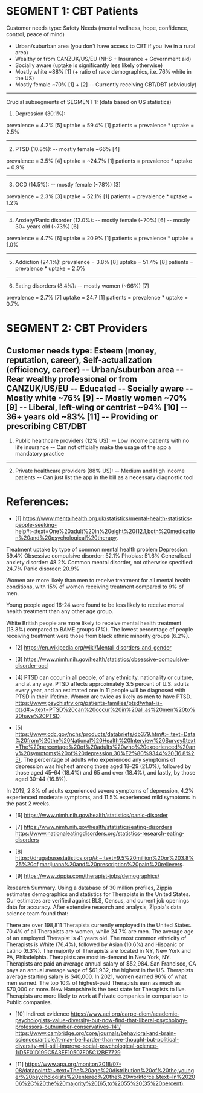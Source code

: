 SEGMENT 1: CBT Patients
======================================================================
Customer needs type: Safety Needs (mental wellness, hope, confidence, control, peace of mind)
* Urban/suburban area (you don't have access to CBT if you live in a rural area)
* Wealthy or from CANZUK/US/EU (NHS + Insurance + Government aid)
* Socially aware (uptake is significantly less likely otherwise)
* Mostly white ~88% [1] (+ ratio of race demographics, i.e. 76% white in the US)
* Mostly female ~70% [1] + [2]
-- Currently receiving CBT/DBT (obviously)
--------------------------------------------------------------------
Crucial subsegments of SEGMENT 1:
(data based on US statistics)

1. Depression (30.1%):

prevalence = 4.2% [5]
uptake = 59.4% [1]
patients = prevalence * uptake = 2.5%

****************

2. PTSD (10.8%):
-- mostly female ~66% [4]

prevalence = 3.5% [4]
uptake = ~24.7% [1]
patients = prevalence * uptake = 0.9%

****************

3. OCD (14.5%):
-- mostly female (~78%) [3]

prevalence = 2.3% [3]
uptake = 52.1% [1]
patients = prevalence * uptake = 1.2%

****************

4. Anxiety/Panic disorder (12.0%):
-- mostly female (~70%)  [6]
-- mostly 30+ years old (~73%) [6]

prevalence = 4.7% [6]
uptake = 20.9% [1]
patients = prevalence * uptake = 1.0%

****************

5. Addiction (24.1%):
prevalence = 3.8% [8]
uptake = 51.4% [8]
patients = prevalence * uptake = 2.0%

****************

6. Eating disorders (8.4%):
-- mostly women (~66%) [7]

prevalence = 2.7% [7]
uptake = 24.7 [1]
patients = prevalence * uptake = 0.7%




SEGMENT 2: CBT Providers
=====================================================================
Customer needs type: Esteem (money, reputation, career), 
                     Self-actualization (efficiency, career)
-- Urban/suburban area
-- Rear wealthy professional or from CANZUK/US/EU
-- Educated
-- Socially aware
-- Mostly white ~76% [9]
-- Mostly women ~70% [9]
-- Liberal, left-wing or centrist ~94% [10]
-- 36+ years old ~83% [11]
-- Providing or prescribing CBT/DBT
----------------------------------------------------------------------
1. Public healthcare providers (12% US):
-- Low income patients with no life insurance
-- Can not officially make the usage of the app a mandatory practice

**********************

2. Private healthcare providers (88% US):
-- Medium and High income patients
-- Can just list the app in the bill as a necessary diagnostic tool




References:
===========
* [1]
https://www.mentalhealth.org.uk/statistics/mental-health-statistics-people-seeking-help#:~:text=One%20adult%20in%20eight%20(12.1,both%20medication%20and%20psychological%20therapy.

Treatment uptake by type of common mental health problem
Depression: 59.4%
Obsessive compulsive disorder: 52.1%
Phobias: 51.6%
Generalised anxiety disorder: 48.2%
Common mental disorder, not otherwise specified: 24.7%
Panic disorder: 20.9%

Women are more likely than men to receive treatment for all mental health 
conditions, with 15% of women receiving treatment compared to 9% of men.

Young people aged 16-24 were found to be less likely to receive mental 
health treatment than any other age group.

White British people are more likely to receive mental health 
treatment (13.3%) compared to BAME groups (7%). The lowest percentage 
of people receiving treatment were those from black ethnic 
minority groups (6.2%).


* [2]
https://en.wikipedia.org/wiki/Mental_disorders_and_gender


* [3]
https://www.nimh.nih.gov/health/statistics/obsessive-compulsive-disorder-ocd

 * [4]
PTSD can occur in all people, of any ethnicity, nationality or culture, and 
at any age. PTSD affects approximately 3.5 percent of U.S. adults every
 year, and an estimated one in 11 people will be diagnosed with PTSD in 
their lifetime. Women are twice as likely as men to have PTSD.
https://www.psychiatry.org/patients-families/ptsd/what-is-ptsd#:~:text=PTSD%20can%20occur%20in%20all,as%20men%20to%20have%20PTSD.

* [5]
https://www.cdc.gov/nchs/products/databriefs/db379.htm#:~:text=Data%20from%20the%20National%20Health%20Interview%20Survey&text=The%20percentage%20of%20adults%20who%20experienced%20any%20symptoms%20of%20depression,30%E2%80%9344%20(16.8%25).
The percentage of adults who experienced any symptoms of depression was
 highest among those aged 18–29 (21.0%), followed by those aged 45–64 
(18.4%) and 65 and over (18.4%), and lastly, by those aged 30–44 (16.8%).

In 2019, 2.8% of adults experienced severe symptoms of depression, 4.2% 
experienced moderate symptoms, and 11.5% experienced mild symptoms in the past 
2 weeks.

* [6]
https://www.nimh.nih.gov/health/statistics/panic-disorder


* [7]
https://www.nimh.nih.gov/health/statistics/eating-disorders
https://www.nationaleatingdisorders.org/statistics-research-eating-disorders

* [8]
https://drugabusestatistics.org/#:~:text=9.5%20million%20or%203.8%25%20of,marijuana%20and%20prescription%20pain%20relievers.


* [9]
https://www.zippia.com/therapist-jobs/demographics/

Research Summary. Using a database of 30 million profiles, 
Zippia estimates demographics and statistics for Therapists in 
the United States. Our estimates are verified against BLS, Census, 
and current job openings data for accuracy. After extensive research
 and analysis, Zippia's data science team found that:

There are over 198,811 Therapists currently employed in the United States.
70.4% of all Therapists are women, while 24.7% are men.
The average age of an employed Therapist is 41 years old.
The most common ethnicity of Therapists is White (76.4%), followed by Asian (10.6%) and Hispanic or Latino (6.3%).
The majority of Therapists are located in NY, New York and PA, Philadelphia.
Therapists are most in-demand in New York, NY.
Therapists are paid an average annual salary of $52,984.
San Francisco, CA pays an annual average wage of $61,932, the highest in the US.
Therapists average starting salary is $40,000.
In 2021, women earned 96% of what men earned.
The top 10% of highest-paid Therapists earn as much as $70,000 or more.
New Hampshire is the best state for Therapists to live.
Therapists are more likely to work at Private companies in comparison to Public companies.

* [10] Indirect evidence
https://www.aei.org/carpe-diem/academic-psychologists-value-diversity-but-now-find-that-liberal-psychology-professors-outnumber-conservatives-141/
https://www.cambridge.org/core/journals/behavioral-and-brain-sciences/article/it-may-be-harder-than-we-thought-but-political-diversity-will-still-improve-social-psychological-science-1/D5F01D199C5A3EF10507F05C12BE7729

* [11]
https://www.apa.org/monitor/2018/07-08/datapoint#:~:text=The%20age%20distribution%20of%20the,younger%20psychologists%20entered%20the%20workforce.&text=In%202006%2C%20the%20majority%20(65,to%2055%20(35%20percent).




